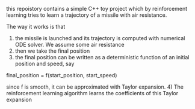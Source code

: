 this repoistory contains a simple C++ toy project which by reinforcement learning tries to learn a trajectory of a missile with air resistance.

The way it works is that
1) the missile is launched and its trajectory is computed with numerical ODE solver. We assume some air resistance
2) then we take the final position
3) the final position can be written as a deterministic function of an initial position and speed, say

final_position = f(start_position, start_speed)

since f is smooth, it can be approximated with Taylor expansion. 
4) The reinforcement learning algorithm learns the coefficients of this Taylor expansion
